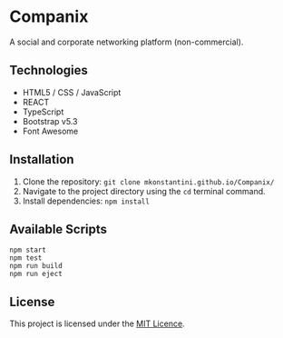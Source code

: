 # Companix
A social and corporate networking platform (non-commercial).  

## Technologies
* HTML5 / CSS / JavaScript
* REACT
* TypeScript
* Bootstrap v5.3
* Font Awesome

## Installation
1. Clone the repository:
   ``` git clone mkonstantini.github.io/Companix/ ```
2. Navigate to the project directory using the ``` cd ``` terminal command.
3. Install dependencies:
   ``` npm install ```

## Available Scripts
```npm start```   
```npm test```   
```npm run build```    
```npm run eject```   

## License
This project is licensed under the [MIT Licence](https://choosealicense.com/licenses/mit/).
